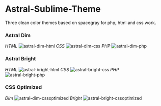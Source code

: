# Astral-Sublime-Theme
Three clean color themes based on spacegray for php, html and css work.

### Astral Dim

_HTML_
![astral-dim-html](https://github.com/AlexBoorman/Astral-Sublime-Theme/blob/master/screenshots/astral-dim-html.png)
_CSS_
![astral-dim-css](https://github.com/AlexBoorman/Astral-Sublime-Theme/blob/master/screenshots/astral-dim-css.png)
_PHP_
![astral-dim-php](https://github.com/AlexBoorman/Astral-Sublime-Theme/blob/master/screenshots/astral-dim-php.png)

### Astral Bright

_HTML_
![astral-bright-html](https://github.com/AlexBoorman/Astral-Sublime-Theme/blob/master/screenshots/astral-bright-html.png)
_CSS_
![astral-bright-css](https://github.com/AlexBoorman/Astral-Sublime-Theme/blob/master/screenshots/astral-bright-css.png)
_PHP_
![astral-bright-php](https://github.com/AlexBoorman/Astral-Sublime-Theme/blob/master/screenshots/astral-bright-php.png)

### CSS Optimized

_Dim_
![astral-dim-cssoptimized](https://github.com/AlexBoorman/Astral-Sublime-Theme/blob/master/screenshots/astral-dim-cssoptimized.png)
_Bright_
![astral-bright-cssoptimized](https://github.com/AlexBoorman/Astral-Sublime-Theme/blob/master/screenshots/astral-bright-cssoptimized.png)
